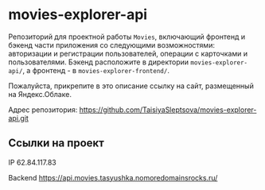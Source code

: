 # movies-explorer-api

Репозиторий для проектной работы `Movies`, включающий фронтенд и бэкенд части приложения со следующими возможностями: авторизации и регистрации пользователей, операции с карточками и пользователями. Бэкенд расположите в директории `movies-explorer-api/`, а фронтенд - в `movies-explorer-frontend/`. 
  
Пожалуйста, прикрепите в это описание ссылку на сайт, размещенный на Яндекс.Облаке.

Адрес репозитория: https://github.com/TaisiyaSleptsova/movies-explorer-api.git

## Ссылки на проект

IP 62.84.117.83

<!-- Frontend https://movies.tasyushka.nomoredomainsicu.ru -->

Backend https://api.movies.tasyushka.nomoredomainsrocks.ru/
